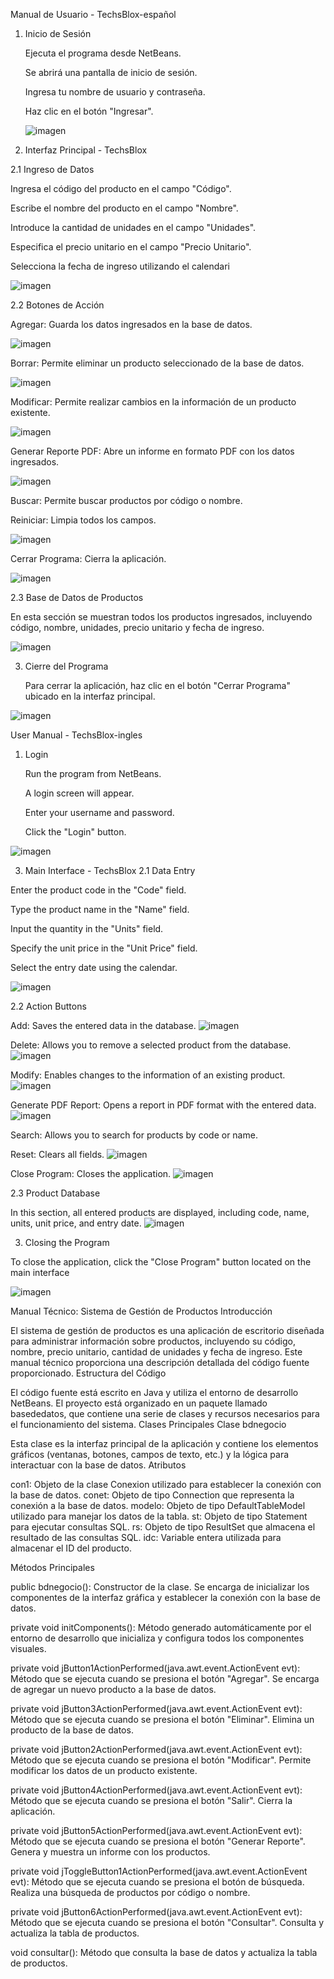 

Manual de Usuario - TechsBlox-español
1. Inicio de Sesión

    Ejecuta el programa desde NetBeans.
   
    Se abrirá una pantalla de inicio de sesión.
         
    Ingresa tu nombre de usuario y contraseña.
   
    Haz clic en el botón "Ingresar". 

   ![imagen](https://github.com/GuillermoALopez/BasedeDatos/assets/145726629/06f96c8a-6efc-4530-98b5-9f3e2b8dffa9)



   

3. Interfaz Principal - TechsBlox
   
2.1 Ingreso de Datos

 Ingresa el código del producto en el campo "Código".
 
Escribe el nombre del producto en el campo "Nombre".

Introduce la cantidad de unidades en el campo "Unidades".

Especifica el precio unitario en el campo "Precio Unitario".

Selecciona la fecha de ingreso utilizando el calendari


![imagen](https://github.com/GuillermoALopez/BasedeDatos/assets/145726629/2c53a6ea-ba6a-4c6b-b5bc-ae0f1929bbce)



2.2 Botones de Acción

 Agregar: Guarda los datos ingresados en la base de datos.
 
 ![imagen](https://github.com/GuillermoALopez/BasedeDatos/assets/145726629/ca4bc6e3-fdb3-45f5-87b4-15c4674a77ee)


 Borrar: Permite eliminar un producto seleccionado de la base de datos.

 ![imagen](https://github.com/GuillermoALopez/BasedeDatos/assets/145726629/015baee5-416a-4be4-b239-3ee5063acc6c)

 
Modificar: Permite realizar cambios en la información de un producto existente.

![imagen](https://github.com/GuillermoALopez/BasedeDatos/assets/145726629/9b529f75-680f-44df-a3a2-4a9799160094)


Generar Reporte PDF: Abre un informe en formato PDF con los datos ingresados.

![imagen](https://github.com/GuillermoALopez/BasedeDatos/assets/145726629/61708837-e688-4d7b-a126-6b7e42f18ff8)


Buscar: Permite buscar productos por código o nombre.

Reiniciar: Limpia todos los campos.

![imagen](https://github.com/GuillermoALopez/BasedeDatos/assets/145726629/737ad9a6-9853-4443-8604-dbd4a1b9b235)


Cerrar Programa: Cierra la aplicación.

![imagen](https://github.com/GuillermoALopez/BasedeDatos/assets/145726629/fa2a64f9-769a-4dab-9a4b-bff9b095b07d)


2.3 Base de Datos de Productos

En esta sección se muestran todos los productos ingresados, incluyendo código, nombre, unidades, precio unitario y fecha de ingreso.

![imagen](https://github.com/GuillermoALopez/BasedeDatos/assets/145726629/57cf126c-88db-48e2-b279-687697e079bf)


3. Cierre del Programa

    Para cerrar la aplicación, haz clic en el botón "Cerrar Programa" ubicado en la interfaz principal.

![imagen](https://github.com/GuillermoALopez/BasedeDatos/assets/145726629/fa2a64f9-769a-4dab-9a4b-bff9b095b07d)



   User Manual - TechsBlox-ingles 
1. Login

    Run the program from NetBeans.
   
   A login screen will appear.

    Enter your username and password.

    Click the "Login" button.

 ![imagen](https://github.com/GuillermoALopez/BasedeDatos/assets/145726629/06f96c8a-6efc-4530-98b5-9f3e2b8dffa9)

3. Main Interface - TechsBlox
2.1 Data Entry

  Enter the product code in the "Code" field.
   
Type the product name in the "Name" field.

Input the quantity in the "Units" field.

Specify the unit price in the "Unit Price" field.

Select the entry date using the calendar.

![imagen](https://github.com/GuillermoALopez/BasedeDatos/assets/145726629/2c53a6ea-ba6a-4c6b-b5bc-ae0f1929bbce)

2.2 Action Buttons

Add: Saves the entered data in the database. 
![imagen](https://github.com/GuillermoALopez/BasedeDatos/assets/145726629/ca4bc6e3-fdb3-45f5-87b4-15c4674a77ee)

Delete: Allows you to remove a selected product from the database.
 ![imagen](https://github.com/GuillermoALopez/BasedeDatos/assets/145726629/015baee5-416a-4be4-b239-3ee5063acc6c)

Modify: Enables changes to the information of an existing product.
![imagen](https://github.com/GuillermoALopez/BasedeDatos/assets/145726629/9b529f75-680f-44df-a3a2-4a9799160094)
   
Generate PDF Report: Opens a report in PDF format with the entered data.
![imagen](https://github.com/GuillermoALopez/BasedeDatos/assets/145726629/61708837-e688-4d7b-a126-6b7e42f18ff8)
    
Search: Allows you to search for products by code or name.
    
Reset: Clears all fields.
![imagen](https://github.com/GuillermoALopez/BasedeDatos/assets/145726629/737ad9a6-9853-4443-8604-dbd4a1b9b235)
    
Close Program: Closes the application.
![imagen](https://github.com/GuillermoALopez/BasedeDatos/assets/145726629/fa2a64f9-769a-4dab-9a4b-bff9b095b07d)

2.3 Product Database

In this section, all entered products are displayed, including code, name, units, unit price, and entry date.
![imagen](https://github.com/GuillermoALopez/BasedeDatos/assets/145726629/57cf126c-88db-48e2-b279-687697e079bf)

3. Closing the Program

To close the application, click the "Close Program" button located on the main interface

![imagen](https://github.com/GuillermoALopez/BasedeDatos/assets/145726629/fa2a64f9-769a-4dab-9a4b-bff9b095b07d)





Manual Técnico: Sistema de Gestión de Productos
Introducción

El sistema de gestión de productos es una aplicación de escritorio diseñada para administrar información sobre productos, incluyendo su código, nombre, precio unitario, cantidad de unidades y fecha de ingreso. Este manual técnico proporciona una descripción detallada del código fuente proporcionado.
Estructura del Código

El código fuente está escrito en Java y utiliza el entorno de desarrollo NetBeans. El proyecto está organizado en un paquete llamado basededatos, que contiene una serie de clases y recursos necesarios para el funcionamiento del sistema.
Clases Principales
Clase bdnegocio

Esta clase es la interfaz principal de la aplicación y contiene los elementos gráficos (ventanas, botones, campos de texto, etc.) y la lógica para interactuar con la base de datos.
Atributos

 con1: Objeto de la clase Conexion utilizado para establecer la conexión con la base de datos.
    conet: Objeto de tipo Connection que representa la conexión a la base de datos.
    modelo: Objeto de tipo DefaultTableModel utilizado para manejar los datos de la tabla.
    st: Objeto de tipo Statement para ejecutar consultas SQL.
    rs: Objeto de tipo ResultSet que almacena el resultado de las consultas SQL.
    idc: Variable entera utilizada para almacenar el ID del producto.

Métodos Principales

public bdnegocio(): Constructor de la clase. Se encarga de inicializar los componentes de la interfaz gráfica y establecer la conexión con la base de datos.

   private void initComponents(): Método generado automáticamente por el entorno de desarrollo que inicializa y configura todos los componentes visuales.

private void jButton1ActionPerformed(java.awt.event.ActionEvent evt): Método que se ejecuta cuando se presiona el botón "Agregar". Se encarga de agregar un nuevo producto a la base de datos.

private void jButton3ActionPerformed(java.awt.event.ActionEvent evt): Método que se ejecuta cuando se presiona el botón "Eliminar". Elimina un producto de la base de datos.

private void jButton2ActionPerformed(java.awt.event.ActionEvent evt): Método que se ejecuta cuando se presiona el botón "Modificar". Permite modificar los datos de un producto existente.

private void jButton4ActionPerformed(java.awt.event.ActionEvent evt): Método que se ejecuta cuando se presiona el botón "Salir". Cierra la aplicación.

 private void jButton5ActionPerformed(java.awt.event.ActionEvent evt): Método que se ejecuta cuando se presiona el botón "Generar Reporte". Genera y muestra un informe con los productos.

private void jToggleButton1ActionPerformed(java.awt.event.ActionEvent evt): Método que se ejecuta cuando se presiona el botón de búsqueda. Realiza una búsqueda de productos por código o nombre.

private void jButton6ActionPerformed(java.awt.event.ActionEvent evt): Método que se ejecuta cuando se presiona el botón "Consultar". Consulta y actualiza la tabla de productos.

void consultar(): Método que consulta la base de datos y actualiza la tabla de productos.



